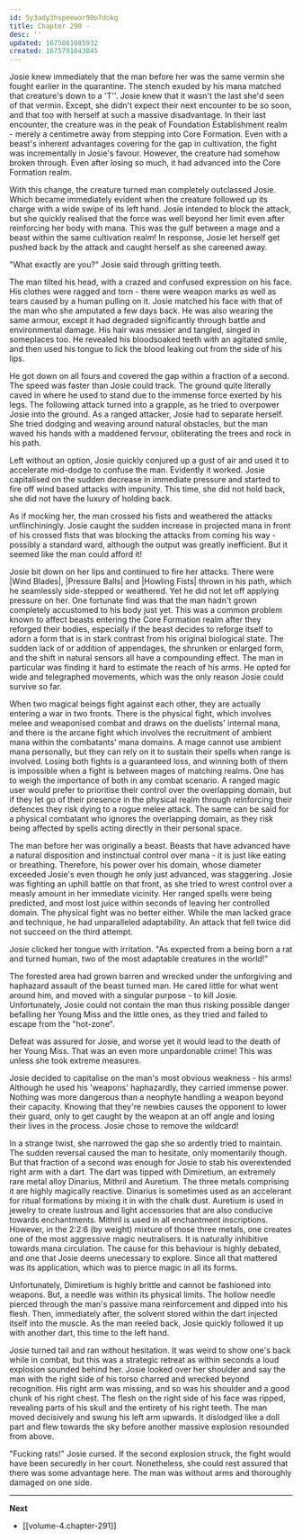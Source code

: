 ```yaml
---
id: 5y3ady3hspeewor90o7dokg
title: Chapter 290 - 
desc: ''
updated: 1675861085932
created: 1675791043845
---
```


Josie knew immediately that the man before her was the same vermin she fought earlier in the quarantine. The stench exuded by his mana matched that creature's down to a 'T''. Josie knew that it wasn't the last she'd seen of that vermin. Except, she didn't expect their next encounter to be so soon, and that too with herself at such a massive disadvantage. In their last encounter, the creature was in the peak of Foundation Establishment realm - merely a centimetre away from stepping into Core Formation. Even with a beast's inherent advantages covering for the gap in cultivation, the fight was incrementally in Josie's favour. However, the creature had somehow broken through. Even after losing so much, it had advanced into the Core Formation realm.

With this change, the creature turned man completely outclassed Josie. Which became immediately evident when the creature followed up its charge with a wide swipe of its left hand. Josie intended to block the attack, but she quickly realised that the force was well beyond her limit even after reinforcing her body with mana. This was the gulf between a mage and a beast within the same cultivation realm! In response, Josie let herself get pushed back by the attack and caught herself as she careened away.

"What exactly are you?" Josie said through gritting teeth.

The man tilted his head, with a crazed and confused expression on his face. His clothes were ragged and torn - there were weapon marks as well as tears caused by a human pulling on it. Josie matched his face with that of the man who she amputated a few days back. He was also wearing the same armour, except it had degraded significantly through battle and environmental damage. His hair was messier and tangled, singed in someplaces too. He revealed his bloodsoaked teeth with an agitated smile, and then used his tongue to lick the blood leaking out from the side of his lips.

He got down on all fours and covered the gap within a fraction of a second. The speed was faster than Josie could track. The ground quite literally caved in where he used to stand due to the immense force exerted by his legs. The following attack turned into a grapple, as he tried to overpower Josie into the ground. As a ranged attacker, Josie had to separate herself. She tried dodging and weaving around natural obstacles, but the man waved his hands with a maddened fervour, obliterating the trees and rock in his path.

Left without an option, Josie quickly conjured up a gust of air and used it to accelerate mid-dodge to confuse the man. Evidently it worked. Josie capitalised on the sudden decrease in immediate pressure and started to fire off wind based attacks with impunity. This time, she did not hold back, she did not have the luxury of holding back.

As if mocking her, the man crossed his fists and weathered the attacks unflinchiningly. Josie caught the sudden increase in projected mana in front of his crossed fists that was blocking the attacks from coming his way - possibly a standard ward, although the output was greatly inefficient. But it seemed like the man could afford it!

Josie bit down on her lips and continued to fire her attacks. There were |Wind Blades|, |Pressure Balls| and |Howling Fists| thrown in his path, which he seamlessly side-stepped or weathered. Yet he did not let off applying pressure on her. One fortunate find was that the man hadn't grown completely accustomed to his body just yet. This was a common problem known to affect beasts entering the Core Formation realm after they reforged their bodies, especially if the beast decides to reforge itself to adorn a form that is in stark contrast from his original biological state. The sudden lack of or addition of appendages, the shrunken or enlarged form, and the shift in natural sensors all have a compounding effect. The man in particular was finding it hard to estimate the reach of his arms. He opted for wide and telegraphed movements, which was the only reason Josie could survive so far.

When two magical beings fight against each other, they are actually entering a war in two fronts. There is the physical fight, which involves melee and weaponised combat and draws on the duelists' internal mana, and there is the arcane fight which involves the recruitment of ambient mana within the combatants' mana domains. A mage cannot use ambient mana personally, but they can rely on it to sustain their spells when range is involved. Losing both fights is a guaranteed loss, and winning both of them is impossible when a fight is between mages of matching realms. One has to weigh the importance of both in any combat scenario. A ranged magic user would prefer to prioritise their control over the overlapping domain, but if they let go of their presence in the physical realm through reinforcing their defences they risk dying to a rogue melee attack. The same can be said for a physical combatant who ignores the overlapping domain, as they risk being affected by spells acting directly in their personal space.

The man before her was originally a beast. Beasts that have advanced have a natural disposition and instinctual control over mana - it is just like eating or breathing. Therefore, his power over his domain, whose diameter exceeded Josie's even though he only just advanced, was staggering. Josie was fighting an uphill battle on that front, as she tried to wrest control over a measly amount in her immediate vicinity. Her ranged spells were being predicted, and most lost juice within seconds of leaving her controlled domain. The physical fight was no better either. While the man lacked grace and technique, he had unparalleled adaptability. An attack that fell twice did not succeed on the third attempt.

Josie clicked her tongue with irritation. "As expected from a being born a rat and turned human, two of the most adaptable creatures in the world!"

The forested area had grown barren and wrecked under the unforgiving and haphazard assault of the beast turned man. He cared little for what went around him, and moved with a singular purpose - to kill Josie. Unfortunately, Josie could not contain the man thus risking possible danger befalling her Young Miss and the little ones, as they tried and failed to escape from the "hot-zone".

Defeat was assured for Josie, and worse yet it would lead to the death of her Young Miss. That was an even more unpardonable crime! This was unless she took extreme measures.

Josie decided to capitalise on the man's most obvious weakness - his arms! Although he used his 'weapons' haphazardly, they carried immense power. Nothing was more dangerous than a neophyte handling a weapon beyond their capacity. Knowing that they're newbies causes the opponent to lower their guard, only to get caught by the weapon at an off angle and losing their lives in the process. Josie chose to remove the wildcard!

In a strange twist, she narrowed the gap she so ardently tried to maintain. The sudden reversal caused the man to hesitate, only momentarily though. But that fraction of a second was enough for Josie to stab his overextended right arm with a dart. The dart was tipped with Dimiretium, an extremely rare metal alloy Dinarius, Mithril and Auretium. The three metals comprising it are highly magically reactive. Dinarius is sometimes used as an accelerant for ritual formations by mixing it in with the chalk dust. Auretium is used in jewelry to create lustrous and light accessories that are also conducive towards enchantments. Mithril is used in all enchantment inscriptions. However, in the 2:2:6 (by weight) mixture of those three metals, one creates one of the most aggressive magic neutralisers. It is naturally inhibitive towards mana circulation. The cause for this behaviour is highly debated, and one that Josie deems unecessary to explore. Since all that mattered was its application, which was to pierce magic in all its forms.

Unfortunately, Dimiretium is highly brittle and cannot be fashioned into weapons. But, a needle was within its physical limits. The hollow needle pierced through the man's passive mana reinforcement and dipped into his flesh. Then, immediately after, the solvent stored within the dart injected itself into the muscle. As the man reeled back, Josie quickly followed it up with another dart, this time to the left hand.

Josie turned tail and ran without hesitation. It was weird to show one's back while in combat, but this was a strategic retreat as within seconds a loud explosion sounded behind her. Josie looked over her shoulder and say the man with the right side of his torso charred and wrecked beyond recognition. His right arm was missing, and so was his shoulder and a good chunk of his right chest. The flesh on the right side of his face was ripped, revealing parts of his skull and the entirety of his right teeth. The man moved decisively and swung his left arm upwards. It dislodged like a doll part and flew towards the sky before another massive explosion resounded from above.

"Fucking rats!" Josie cursed. If the second explosion struck, the fight would have been securedly in her court. Nonetheless, she could rest assured that there was some advantage here. The man was without arms and thoroughly damaged on one side.

____

**Next**
* [[volume-4.chapter-291]]
